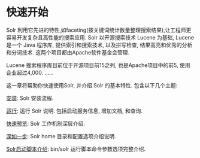 # 快速开始

Solr 利用它先进的特性,如faceting(按关键词统计数量整理搜索结果),让工程师更容易开发复杂且高性能的搜索应用. 
Solr 以开源搜索技术 Lucene 为基础, Lucene 是一个 Java 程序库, 提供索引和搜索技术, 以及拼写检查, 结果高亮和优秀的分析和分词技术. 这两个项目都由Apache软件基金会管理.

Lucene 搜索程序库目前位于开源项目前15之列, 也是Apache项目中的前5, 使用企业超过4,000. 
......

这一章将帮助你快速使用Solr, 并介绍 Solr 的基本特性. 包含以下几个主题:

[安装](start/install.md): Solr 安装流程.

[运行](start/run.md): 运行 Solr 说明. 包括启动服务信息, 增加文档, 和查询.

[快速预览](start/overview.md): Solr 工作机制深层介绍.

[深如一步](start/closer.md): Solr home 目录和配置选项介绍说明.

[Solr启动脚本介绍](start/script.md): bin/solr 运行脚本命令参数选项完整介绍.
